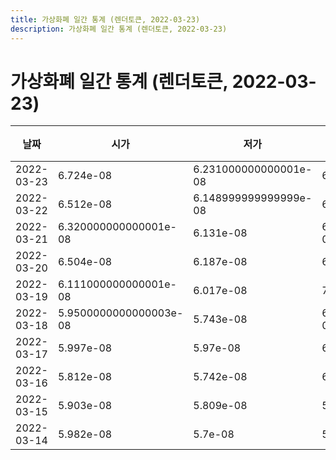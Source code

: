 ```yaml
---
title: 가상화폐 일간 통계 (렌더토큰, 2022-03-23)
description: 가상화폐 일간 통계 (렌더토큰, 2022-03-23)
---
```



가상화폐 일간 통계 (렌더토큰, 2022-03-23)
===

|날짜|시가|저가|고가|종가|비고|
|--|--|--|--|--|--|
|2022-03-23|6.724e-08|6.231000000000001e-08|6.724e-08|6.537000000000001e-08|    |
|2022-03-22|6.512e-08|6.148999999999999e-08|6.755e-08|6.724e-08|    |
|2022-03-21|6.320000000000001e-08|6.131e-08|6.559999999999999e-08|6.559999999999999e-08|    |
|2022-03-20|6.504e-08|6.187e-08|6.849e-08|6.319e-08|    |
|2022-03-19|6.111000000000001e-08|6.017e-08|7.466e-08|6.345e-08|    |
|2022-03-18|5.9500000000000003e-08|5.743e-08|6.111000000000001e-08|6.111000000000001e-08|    |
|2022-03-17|5.997e-08|5.97e-08|6.139e-08|5.97e-08|    |
|2022-03-16|5.812e-08|5.742e-08|6.094e-08|5.997e-08|    |
|2022-03-15|5.903e-08|5.809e-08|5.985e-08|5.985e-08|    |
|2022-03-14|5.982e-08|5.7e-08|5.985e-08|5.904e-08|    |
